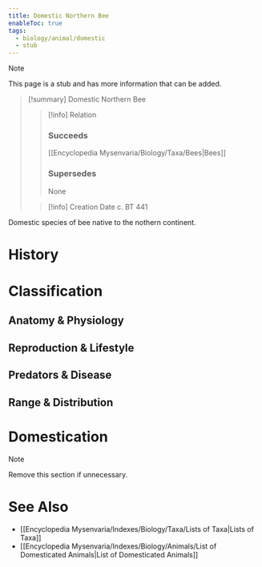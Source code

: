 ```yaml
---
title: Domestic Northern Bee
enableToc: true
tags:
  - biology/animal/domestic
  - stub
---
```


> [!note]
> This page is a stub and has more information that can be added.

> [!summary] Domestic Northern Bee
> > [!info] Relation
> > ### Succeeds
> > [[Encyclopedia Mysenvaria/Biology/Taxa/Bees|Bees]]
> > ### Supersedes
> > None
>
> > [!info] Creation Date
> > c. BT 441

Domestic species of bee native to the nothern continent.
# History

# Classification
## Anatomy & Physiology

## Reproduction & Lifestyle

## Predators & Disease

## Range & Distribution

# Domestication

> [!note]
> Remove this section if unnecessary.
# See Also
- [[Encyclopedia Mysenvaria/Indexes/Biology/Taxa/Lists of Taxa|Lists of Taxa]]
- [[Encyclopedia Mysenvaria/Indexes/Biology/Animals/List of Domesticated Animals|List of Domesticated Animals]]